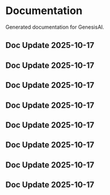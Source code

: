 # Documentation

Generated documentation for GenesisAI.

## Doc Update 2025-10-17

## Doc Update 2025-10-17

## Doc Update 2025-10-17

## Doc Update 2025-10-17

## Doc Update 2025-10-17

## Doc Update 2025-10-17

## Doc Update 2025-10-17

## Doc Update 2025-10-17
